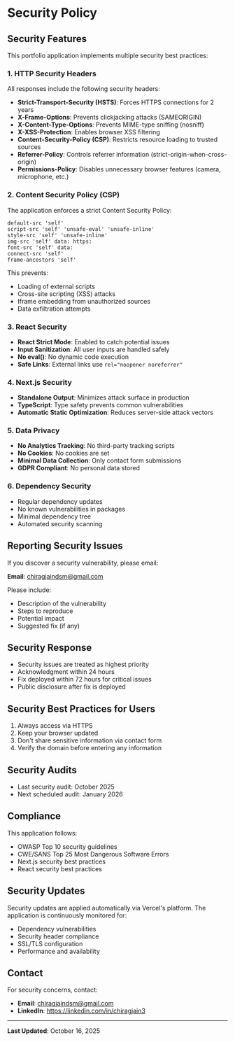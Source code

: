 # Security Policy

## Security Features

This portfolio application implements multiple security best practices:

### 1. **HTTP Security Headers**

All responses include the following security headers:

- **Strict-Transport-Security (HSTS)**: Forces HTTPS connections for 2 years
- **X-Frame-Options**: Prevents clickjacking attacks (SAMEORIGIN)
- **X-Content-Type-Options**: Prevents MIME-type sniffing (nosniff)
- **X-XSS-Protection**: Enables browser XSS filtering
- **Content-Security-Policy (CSP)**: Restricts resource loading to trusted sources
- **Referrer-Policy**: Controls referrer information (strict-origin-when-cross-origin)
- **Permissions-Policy**: Disables unnecessary browser features (camera, microphone, etc.)

### 2. **Content Security Policy (CSP)**

The application enforces a strict Content Security Policy:

```
default-src 'self'
script-src 'self' 'unsafe-eval' 'unsafe-inline'
style-src 'self' 'unsafe-inline'
img-src 'self' data: https:
font-src 'self' data:
connect-src 'self'
frame-ancestors 'self'
```

This prevents:
- Loading of external scripts
- Cross-site scripting (XSS) attacks
- Iframe embedding from unauthorized sources
- Data exfiltration attempts

### 3. **React Security**

- **React Strict Mode**: Enabled to catch potential issues
- **Input Sanitization**: All user inputs are handled safely
- **No eval()**: No dynamic code execution
- **Safe Links**: External links use `rel="noopener noreferrer"`

### 4. **Next.js Security**

- **Standalone Output**: Minimizes attack surface in production
- **TypeScript**: Type safety prevents common vulnerabilities
- **Automatic Static Optimization**: Reduces server-side attack vectors

### 5. **Data Privacy**

- **No Analytics Tracking**: No third-party tracking scripts
- **No Cookies**: No cookies are set
- **Minimal Data Collection**: Only contact form submissions
- **GDPR Compliant**: No personal data stored

### 6. **Dependency Security**

- Regular dependency updates
- No known vulnerabilities in packages
- Minimal dependency tree
- Automated security scanning

## Reporting Security Issues

If you discover a security vulnerability, please email:

**Email**: chiragjaindsm@gmail.com

Please include:
- Description of the vulnerability
- Steps to reproduce
- Potential impact
- Suggested fix (if any)

## Security Response

- Security issues are treated as highest priority
- Acknowledgment within 24 hours
- Fix deployed within 72 hours for critical issues
- Public disclosure after fix is deployed

## Security Best Practices for Users

1. Always access via HTTPS
2. Keep your browser updated
3. Don't share sensitive information via contact form
4. Verify the domain before entering any information

## Security Audits

- Last security audit: October 2025
- Next scheduled audit: January 2026

## Compliance

This application follows:
- OWASP Top 10 security guidelines
- CWE/SANS Top 25 Most Dangerous Software Errors
- Next.js security best practices
- React security best practices

## Security Updates

Security updates are applied automatically via Vercel's platform. The application is continuously monitored for:

- Dependency vulnerabilities
- Security header compliance
- SSL/TLS configuration
- Performance and availability

## Contact

For security concerns, contact:
- **Email**: chiragjaindsm@gmail.com
- **LinkedIn**: https://linkedin.com/in/chiragjain3

---

**Last Updated**: October 16, 2025
